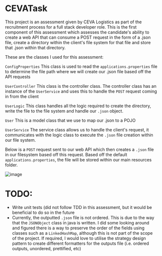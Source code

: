 # CEVATask
This project is an assessment given by CEVA Logistics as part of the recruitment process for a full stack developer role.
This is the first component of this assessment which assesses the candidate's ability to create a web API that can consume a POST request in the form of a .json file, 
create a directory within the client's file system for that file and store that .json within that directory.

These are the classes I used for this assessment:

```ConfigProperties```
This class is used to read the ``applications.properties`` file to determine the file path where we will create our .json file based off the API requests

``UserController``
This class is the controller class. The controller class has an instance of the ``UserService`` and uses this to handle the ``POST`` request coming in from the client

``UserLogic``
This class handles all the logic required to create the directory, write the file to the file system and handle our ``.json`` object. 

``User``
This is a model class that we use to map our .json to a POJO

``UserService``
The service class allows us to handle the client's request, it communicates with the logic class to execute the ``.json`` file creation within our file system. 

Below is a ``POST`` request sent to our web API which then creates a ``.json`` file in our filesystem based off this request. Based off the default ``applications.properties``, the file will be stored within our main resources folder.

![image](https://user-images.githubusercontent.com/51204670/175796154-78ccc7c4-d099-4f31-a0ee-a033a166fe32.png)

# TODO:

- Write unit tests (did not follow TDD in this assessment, but it would be beneficial to do so in the future
- Currently, the outputted ``.json`` file is not ordered. This is due to the way that the ``JSONObject`` class in java is written.
I did some looking around and figured there is a way to preserve the order of the fields using classes such as a ``LinkedHashMap``, 
although this is not part of the scope of the project.
If required, I would love to utilise the strategy design pattern to create different formatters for the outputs file (i.e. ordered outputs, unordered, prettified, etc)


